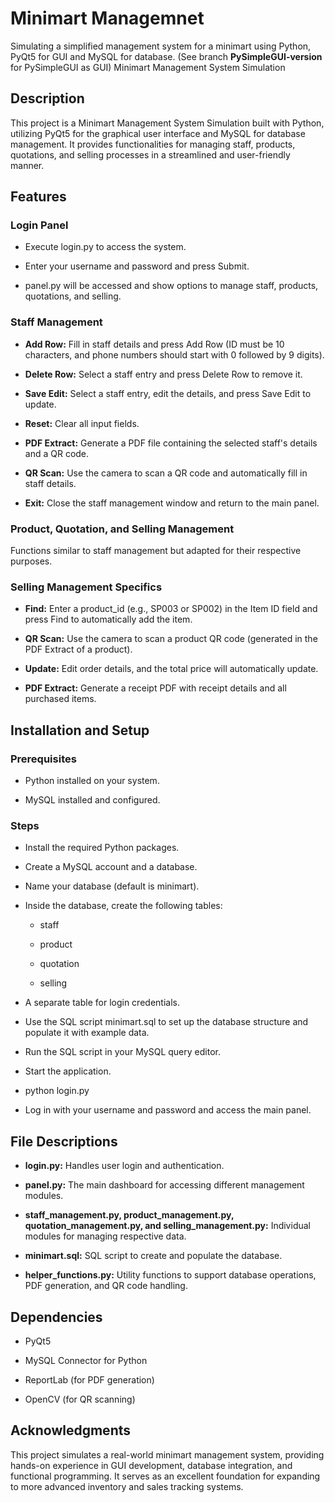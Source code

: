 # Minimart Managemnet

Simulating a simplified management system for a minimart using Python, PyQt5 for GUI and MySQL for database. (See branch **PySimpleGUI-version** for PySimpleGUI as GUI)
Minimart Management System Simulation

## Description

This project is a Minimart Management System Simulation built with Python, utilizing PyQt5 for the graphical user interface and MySQL for database management. It provides functionalities for managing staff, products, quotations, and selling processes in a streamlined and user-friendly manner.

## Features

### Login Panel

* Execute login.py to access the system.

* Enter your username and password and press Submit.

* panel.py will be accessed and show options to manage staff, products, quotations, and selling.

### Staff Management

* **Add Row:** Fill in staff details and press Add Row (ID must be 10 characters, and phone numbers should start with 0 followed by 9 digits).

* **Delete Row:** Select a staff entry and press Delete Row to remove it.

* **Save Edit:** Select a staff entry, edit the details, and press Save Edit to update.

* **Reset:** Clear all input fields.

* **PDF Extract:** Generate a PDF file containing the selected staff's details and a QR code.

* **QR Scan:** Use the camera to scan a QR code and automatically fill in staff details.

* **Exit:** Close the staff management window and return to the main panel.

### Product, Quotation, and Selling Management

Functions similar to staff management but adapted for their respective purposes.

### Selling Management Specifics

* **Find:** Enter a product_id (e.g., SP003 or SP002) in the Item ID field and press Find to automatically add the item.

* **QR Scan:** Use the camera to scan a product QR code (generated in the PDF Extract of a product).

* **Update:** Edit order details, and the total price will automatically update.

* **PDF Extract:** Generate a receipt PDF with receipt details and all purchased items.

## Installation and Setup

### Prerequisites

* Python installed on your system.

* MySQL installed and configured.

### Steps

* Install the required Python packages.

* Create a MySQL account and a database.

* Name your database (default is minimart).

* Inside the database, create the following tables:

   * staff

   * product

   * quotation

   * selling

* A separate table for login credentials.

* Use the SQL script minimart.sql to set up the database structure and populate it with example data.

* Run the SQL script in your MySQL query editor.

* Start the application.

* python login.py

* Log in with your username and password and access the main panel.

## File Descriptions

* **login.py:** Handles user login and authentication.

* **panel.py:** The main dashboard for accessing different management modules.

* **staff_management.py, product_management.py, quotation_management.py, and selling_management.py:** Individual modules for managing respective data.

* **minimart.sql:** SQL script to create and populate the database.

* **helper_functions.py:** Utility functions to support database operations, PDF generation, and QR code handling.

## Dependencies

* PyQt5

* MySQL Connector for Python

* ReportLab (for PDF generation)

* OpenCV (for QR scanning)

## Acknowledgments

This project simulates a real-world minimart management system, providing hands-on experience in GUI development, database integration, and functional programming. It serves as an excellent foundation for expanding to more advanced inventory and sales tracking systems.
